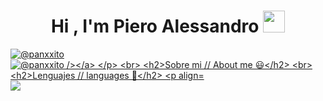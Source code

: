 <h1 align="center"><b>Hi , I'm Piero Alessandro </b><img src="https://media.giphy.com/media/hvRJCLFzcasrR4ia7z/giphy.gif" width="35"></h1>

<p align="left">
  <a href="https://www.instagram.com/pancitxx/" target="blank"><img align="center" src="https://img.shields.io/badge/Instagram-E4405F?style=for-the-badge&logo=instagram&logoColor=white" alt="@panxxito"/></a>
  <a href="https://discordapp.com/users/1210356564154781696" target="blank"><img align="center" src="https://img.shields.io/badge/Discord-7289DA?style=for-the-badge&logo=discord&logoColor=white" alt="@panxxito /></a>
</p>
                                                                              
<br>
                                                                              
<h2>Sobre mi // About me 😃</h2>

<br>

<h2>Lenguajes // languages 📍</h2>
<p align="left">
  <a href="https://skillicons.dev">
    <img src="https://skillicons.dev/icons?i=html,js,cpp" />
  </a>
</p>
